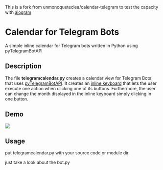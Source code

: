 This is a fork from unmonoqueteclea/calendar-telegram to test the capacity with [aiogram](https://github.com/aiogram/aiogram)

# Calendar for Telegram Bots
A simple inline calendar for Telegram bots written in Python using pyTelegramBotAPI
## Description
The file **telegramcalendar.py** creates a calendar view for Telegram Bots that uses [pyTelegramBotAPI](https://github.com/eternnoir/pyTelegramBotAPI). It creates an [inline keyboard](https://core.telegram.org/bots/2-0-intro) that lets the user execute one action when clicking one of its buttons.
Furthermore, the user can change the month displayed in the inline keyboard simply clicking in one button.
## Demo
![](https://github.com/unmonoqueteclea/calendar-telegram/blob/master/example.gif)
## Usage
put telegramcalendar.py with your source code or module dir.

just take a look about the bot.py

